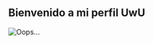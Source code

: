## Bienvenido a mi perfil UwU

![Oops...](https://www.google.com/url?sa=i&url=https%3A%2F%2Ftwitter.com%2Fhanapleek%2Fstatus%2F911364392825925632%3Flang%3Des&psig=AOvVaw350CIlaFPdZzgkeNBZFcUy&ust=1649414397578000&source=images&cd=vfe&ved=0CAoQjRxqFwoTCPCx-czhgfcCFQAAAAAdAAAAABAt)


<!--
**RosAlvarez/RosAlvarez** is a ✨ _special_ ✨ repository because its `README.md` (this file) appears on your GitHub profile.

Here are some ideas to get you started:

- 🔭 I’m currently working on ...
- 🌱 I’m currently learning ...
- 👯 I’m looking to collaborate on ...
- 🤔 I’m looking for help with ...
- 💬 Ask me about ...
- 📫 How to reach me: ...
- 😄 Pronouns: ...
- ⚡ Fun fact: ...
-->
